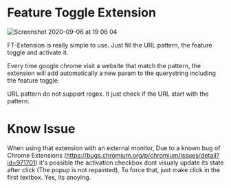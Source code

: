 # Feature Toggle Extension

![Screenshot 2020-09-06 at 19 06 04](https://user-images.githubusercontent.com/11645698/92331064-0a6cda80-f074-11ea-839a-873e38b745b8.png)


FT-Extension is really simple to use. Just fill the URL pattern, the feature toggle and activate it.

Every time google chrome visit a website that match the pattern, the extension will add automatically a new param to the querystring including the feature toggle.

URL pattern do not support regex. It just check if the URL start with the pattern.

# Know Issue

When using that extension with an external monitor, Due to a known bug of Chrome Extensions (https://bugs.chromium.org/p/chromium/issues/detail?id=971701) it's possible the activation checkbox dont visualy update its state after click (The popup is not repainted). To force that, just make click in the first textbox. Yes, its anoying.

